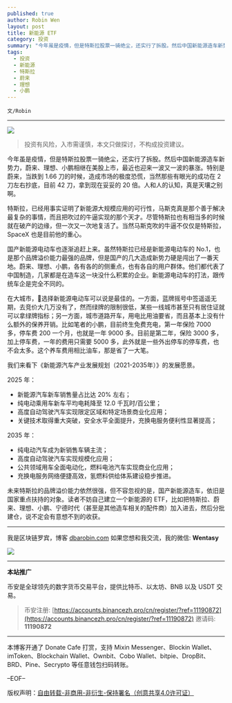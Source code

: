 ```yaml
---
published: true
author: Robin Wen
layout: post
title: 新能源 ETF
category: 投资
summary: "今年虽是疫情，但是特斯拉股票一骑绝尘，还实行了拆股。然后中国新能源造车新势力，蔚来、理想、小鹏相继在美股上市，最近也迎来一波又一波的暴涨。特别是蔚来，当跌到 1.66 刀的时候，造成市场的极度恐慌，当然那些有眼光的成功在 2 刀左右抄底，目前 42 刀，拿到现在妥妥的 20 倍。人和人的认知，真是天壤之别啊。未来特斯拉的品牌溢价能力依然很强，但不容忽视的是，国产新能源造车，依旧是国家重点扶持的对象。读者不妨自己建立一个新能源的 ETF，比如把特斯拉、蔚来、理想、小鹏、宁德时代（甚至是其他造车相关的配件商）加入进去，然后分批建仓，说不定会有意想不到的收获。"
tags:
  - 投资
  - 新能源
  - 特斯拉
  - 蔚来
  - 理想
  - 小鹏
---
```


`文/Robin`

***

![](https://cdn.dbarobin.com/9qxmk1j.png)

> 投资有风险，入市需谨慎，本文只做探讨，不构成投资建议。

今年虽是疫情，但是特斯拉股票一骑绝尘，还实行了拆股。然后中国新能源造车新势力，蔚来、理想、小鹏相继在美股上市，最近也迎来一波又一波的暴涨。特别是蔚来，当跌到 1.66 刀的时候，造成市场的极度恐慌，当然那些有眼光的成功在 2 刀左右抄底，目前 42 刀，拿到现在妥妥的 20 倍。人和人的认知，真是天壤之别啊。

特斯拉，已经用事实证明了新能源大规模应用的可行性，马斯克真是那个善于解决最复杂的事情，而且把吹过的牛逼实现的那个天才。尽管特斯拉也有相当多的时候就在破产的边缘，但一次又一次地复活了。当然马斯克吹的牛逼不仅仅是特斯拉，SpaceX 也是目前他的重心。

国产新能源电动车也逐渐追赶上来。虽然特斯拉已经是新能源电动车的 No.1，也是那个品牌溢价能力最强的品牌，但是国产的几大造成新势力硬是闯出了一番天地。蔚来、理想、小鹏，各有各的的侧重点，也有各自的用户群体。他们都代表了中国制造，几家都是在造车这一块没什么积累的企业。新能源电动车的打法，跟传统车企是完全不同的。

在大城市，选择新能源电动车可以说是最佳的。一方面，蓝牌摇号中签遥遥无期，去竞价大几万没有了，然而绿牌的限制很低，某些一线城市甚至只有居住证就可以拿绿牌指标；另一方面，城市道路开车，用电比用油要省，而且基本上没有什么额外的保养开销。比如笔者的小鹏，目前终生免费充电，第一年保险 7000 多，停车费 200 一个月，也就是一年 9000 多。目前是第二年，保险 3000 多，加上停车费，一年的费用只需要 5000 多，此外就是一些外出停车的停车费，也不会太多。这个养车费用相比油车，那是省了一大笔。

我们来看下《新能源汽车产业发展规划（2021-2035年）》的发展愿景。

2025 年：

* 新能源汽车新车销售量占比达 20% 左右；
* 纯电动乘用车新车平均电耗降至 12.0 千瓦时/百公里；
* 高度自动驾驶汽车实现限定区域和特定场景商业化应用；
* 关键技术取得重大突破，安全水平全面提升，充换电服务便利性显著提高；

2035 年：

* 纯电动汽车成为新销售车辆主流；
* 高度自动驾驶汽车实现规模化应用；
* 公共领域用车全面电动化，燃料电池汽车实现商业化应用；
* 充换电服务网络便捷高效，氢燃料供给体系建设稳步推进。

未来特斯拉的品牌溢价能力依然很强，但不容忽视的是，国产新能源造车，依旧是国家重点扶持的对象。读者不妨自己建立一个新能源的 ETF，比如把特斯拉、蔚来、理想、小鹏、宁德时代（甚至是其他造车相关的配件商）加入进去，然后分批建仓，说不定会有意想不到的收获。

***

我是区块链罗宾，博客 [dbarobin.com](https://dbarobin.com/)
如果您想和我交流，我的微信: **Wentasy**

![](https://cdn.dbarobin.com/v4yywe2.png)

***

**本站推广**

币安是全球领先的数字货币交易平台，提供比特币、以太坊、BNB 以及 USDT 交易。

> 币安注册: [https://accounts.binancezh.pro/cn/register/?ref=11190872](https://accounts.binancezh.pro/cn/register/?ref=11190872)
> 邀请码: **11190872**

***

本博客开通了 Donate Cafe 打赏，支持 Mixin Messenger、Blockin Wallet、imToken、Blockchain Wallet、Ownbit、Cobo Wallet、bitpie、DropBit、BRD、Pine、Secrypto 等任意钱包扫码转账。

<center>
    <div class="--donate-button"
         data-button-id="f8b9df0d-af9a-460d-8258-d3f435445075"
    ></div>
</center>

–EOF–

版权声明：[自由转载-非商用-非衍生-保持署名（创意共享4.0许可证）](http://creativecommons.org/licenses/by-nc-nd/4.0/deed.zh)